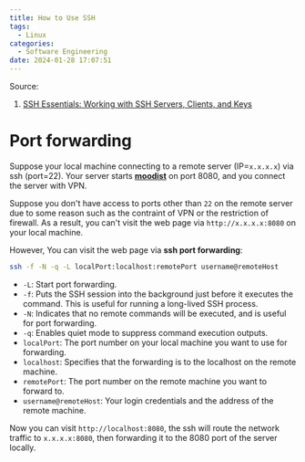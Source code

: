 ```yaml
---
title: How to Use SSH
tags:
  - Linux
categories:
  - Software Engineering
date: 2024-01-28 17:07:51
---
```



Source:

1. [SSH Essentials: Working with SSH Servers, Clients, and Keys](https://www.digitalocean.com/community/tutorials/ssh-essentials-working-with-ssh-servers-clients-and-keys)

<!--more-->

# Port forwarding

Suppose your local machine connecting to a remote server (IP=`x.x.x.x`) via ssh (port=22). Your server starts **[moodist](https://github.com/geekyouth/moodist)** on port 8080, and you connect the server with VPN. 

Suppose you don't have access to ports other than `22` on the remote server due to some reason such as the contraint of VPN or the restriction of firewall. As a result, you can't visit the web page via `http://x.x.x.x:8080` on your local machine.



However, You can visit the web page via **ssh port forwarding**:

```sh
ssh -f -N -q -L localPort:localhost:remotePort username@remoteHost
```

* `-L`: Start port forwarding.
* `-f`: Puts the SSH session into the background just before it executes the command. This is useful for running a long-lived SSH process.
* `-N`: Indicates that no remote commands will be executed, and is useful for port forwarding.
* `-q`: Enables quiet mode to suppress command execution outputs.
* `localPort`: The port number on your local machine you want to use for forwarding.
* `localhost`: Specifies that the forwarding is to the localhost on the remote machine.
* `remotePort`: The port number on the remote machine you want to forward to.
* `username@remoteHost`: Your login credentials and the address of the remote machine.

Now you can visit `http://localhost:8080`, the ssh will route the network traffic to `x.x.x.x:8080`, then forwarding it to the 8080 port of the server locally.

